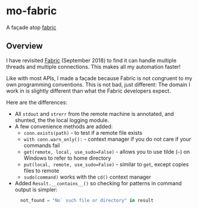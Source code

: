 # mo-fabric

A façade atop [fabric](http://www.fabfile.org/)

## Overview

I have revisited [Fabric](http://www.fabfile.org/) (September 2018) to find it can handle multiple threads and multiple connections. This makes all my automation faster!

Like with most APIs, I made a façade because Fabric is not congruent to my own programming conventions. This is not bad, just different: The domain I work in is slightly different than what the Fabric developers expect. 

Here are the differences:

* All `stdout` and `strerr` from the remote machine is annotated, and shunted, the the local logging module.
* A few convenience methods are added:
  * `conn.exists(path)` - to test if a remote file exists
  * `with conn.warn_only():` - context manager if you do not care if your commands fail
  * `get(remote, local, use_sudo=False)` - allows you to use tilde (`~`) on Windows to refer to home directory
  * `put(local, remote, use_sudo=False)` - similar to `get`, except copies files to remote
  * `sudo(command)` works with the `cd()` context manager
* Added `Result.__contains__()` so checking for patterns in command output is simpler:
  ```python
    not_found = "No` such file or directory" in result
  ```

